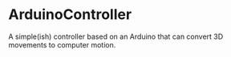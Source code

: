 # ArduinoController
A simple(ish) controller based on an Arduino that can convert 3D movements to computer motion.
